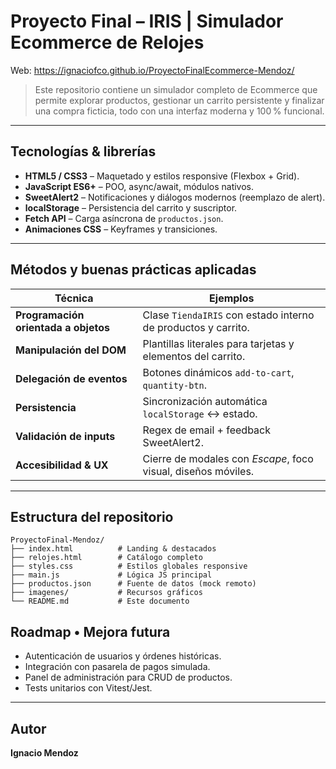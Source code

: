 # Proyecto Final – **IRIS | Simulador Ecommerce de Relojes**

Web: https://ignaciofco.github.io/ProyectoFinalEcommerce-Mendoz/

> Este repositorio contiene un simulador completo de Ecommerce que permite explorar productos, gestionar un carrito persistente y finalizar una compra ficticia, todo con una interfaz moderna y 100 % funcional.

---

## Tecnologías & librerías

* **HTML5 / CSS3** – Maquetado y estilos responsive (Flexbox + Grid).
* **JavaScript ES6+** – POO, async/await, módulos nativos.
* **SweetAlert2** – Notificaciones y diálogos modernos (reemplazo de alert).
* **localStorage** – Persistencia del carrito y suscriptor.
* **Fetch API** – Carga asíncrona de `productos.json`.
* **Animaciones CSS** – Keyframes y transiciones.

---

## Métodos y buenas prácticas aplicadas

| Técnica                              | Ejemplos                                                      |
| ------------------------------------ | ------------------------------------------------------------- |
| **Programación orientada a objetos** | Clase `TiendaIRIS` con estado interno de productos y carrito. |
| **Manipulación del DOM**             | Plantillas literales para tarjetas y elementos del carrito.   |
| **Delegación de eventos**            | Botones dinámicos `add-to-cart`, `quantity-btn`.              |
| **Persistencia**                     | Sincronización automática `localStorage` <-> estado.          |
| **Validación de inputs**             | Regex de email + feedback SweetAlert2.                        |
| **Accesibilidad & UX**               | Cierre de modales con *Escape*, foco visual, diseños móviles. |

---

## Estructura del repositorio

```
ProyectoFinal-Mendoz/
├── index.html          # Landing & destacados
├── relojes.html        # Catálogo completo
├── styles.css          # Estilos globales responsive
├── main.js             # Lógica JS principal
├── productos.json      # Fuente de datos (mock remoto)
├── imagenes/           # Recursos gráficos
└── README.md           # Este documento
```

## Roadmap • Mejora futura

* Autenticación de usuarios y órdenes históricas.
* Integración con pasarela de pagos simulada.
* Panel de administración para CRUD de productos.
* Tests unitarios con Vitest/Jest.

---

## Autor

**Ignacio  Mendoz**

